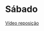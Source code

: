 # Sábado
<a href="https://1drv.ms/f/s!AABDE_eMAQ0LgoEA?e=7yI6pS" target="_blank">Vídeo reposição</a>
